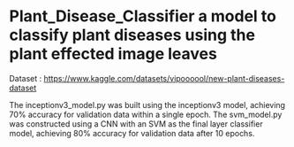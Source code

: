 # Plant_Disease_Classifier a model to classify plant diseases using the plant effected image leaves

Dataset : https://www.kaggle.com/datasets/vipoooool/new-plant-diseases-dataset

The inceptionv3_model.py was built using the inceptionv3 model, achieving 70% accuracy for validation data within a single epoch. The svm_model.py was constructed using a CNN with an SVM as the final layer classifier model, achieving 80% accuracy for validation data after 10 epochs.
